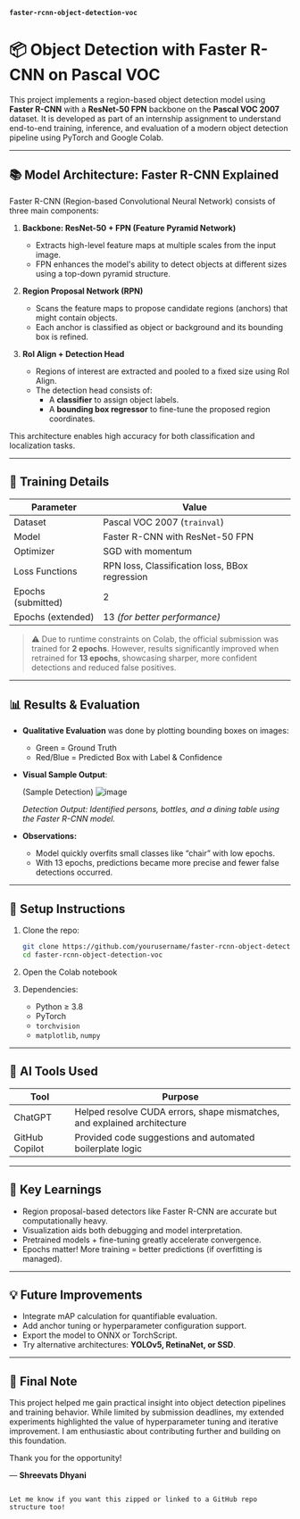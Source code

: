 
**`faster-rcnn-object-detection-voc`**

# 📦 Object Detection with Faster R-CNN on Pascal VOC

This project implements a region-based object detection model using **Faster R-CNN** with a **ResNet-50 FPN** backbone on the **Pascal VOC 2007** dataset. It is developed as part of an internship assignment to understand end-to-end training, inference, and evaluation of a modern object detection pipeline using PyTorch and Google Colab.

---

## 📚 Model Architecture: Faster R-CNN Explained

Faster R-CNN (Region-based Convolutional Neural Network) consists of three main components:

1. **Backbone: ResNet-50 + FPN (Feature Pyramid Network)**
   - Extracts high-level feature maps at multiple scales from the input image.
   - FPN enhances the model's ability to detect objects at different sizes using a top-down pyramid structure.

2. **Region Proposal Network (RPN)**
   - Scans the feature maps to propose candidate regions (anchors) that might contain objects.
   - Each anchor is classified as object or background and its bounding box is refined.

3. **RoI Align + Detection Head**
   - Regions of interest are extracted and pooled to a fixed size using RoI Align.
   - The detection head consists of:
     - A **classifier** to assign object labels.
     - A **bounding box regressor** to fine-tune the proposed region coordinates.

This architecture enables high accuracy for both classification and localization tasks.

---

## 🧪 Training Details

| Parameter         | Value                            |
|------------------|----------------------------------|
| Dataset           | Pascal VOC 2007 (`trainval`)     |
| Model             | Faster R-CNN with ResNet-50 FPN  |
| Optimizer         | SGD with momentum                |
| Loss Functions    | RPN loss, Classification loss, BBox regression |
| Epochs (submitted)| 2                                |
| Epochs (extended) | 13 *(for better performance)*     |

> ⚠️ Due to runtime constraints on Colab, the official submission was trained for **2 epochs**. However, results significantly improved when retrained for **13 epochs**, showcasing sharper, more confident detections and reduced false positives.

---

## 📊 Results & Evaluation

- **Qualitative Evaluation** was done by plotting bounding boxes on images:
  - Green = Ground Truth
  - Red/Blue = Predicted Box with Label & Confidence

- **Visual Sample Output**:

  (Sample Detection)
  ![image](https://github.com/user-attachments/assets/09c837e5-68d8-464e-86a7-b3534835dae1)


  *Detection Output: Identified persons, bottles, and a dining table using the Faster R-CNN model.*

- **Observations:**
  - Model quickly overfits small classes like “chair” with low epochs.
  - With 13 epochs, predictions became more precise and fewer false detections occurred.

---

## 🔧 Setup Instructions

1. Clone the repo:
   ```bash
   git clone https://github.com/yourusername/faster-rcnn-object-detection-voc.git
   cd faster-rcnn-object-detection-voc


2. Open the Colab notebook

3. Dependencies:

   * Python ≥ 3.8
   * PyTorch
   * `torchvision`
   * `matplotlib`, `numpy`

---

## 🤖 AI Tools Used

| Tool           | Purpose                                                                  |
| -------------- | ------------------------------------------------------------------------ |
| ChatGPT        | Helped resolve CUDA errors, shape mismatches, and explained architecture |
| GitHub Copilot | Provided code suggestions and automated boilerplate logic                |

---

## 🧩 Key Learnings

* Region proposal-based detectors like Faster R-CNN are accurate but computationally heavy.
* Visualization aids both debugging and model interpretation.
* Pretrained models + fine-tuning greatly accelerate convergence.
* Epochs matter! More training = better predictions (if overfitting is managed).

---

## 💡 Future Improvements

* Integrate mAP calculation for quantifiable evaluation.
* Add anchor tuning or hyperparameter configuration support.
* Export the model to ONNX or TorchScript.
* Try alternative architectures: **YOLOv5, RetinaNet, or SSD**.

---

## 🙏 Final Note

This project helped me gain practical insight into object detection pipelines and training behavior. While limited by submission deadlines, my extended experiments highlighted the value of hyperparameter tuning and iterative improvement. I am enthusiastic about contributing further and building on this foundation.

Thank you for the opportunity!

— **Shreevats Dhyani**

```

Let me know if you want this zipped or linked to a GitHub repo structure too!
```

